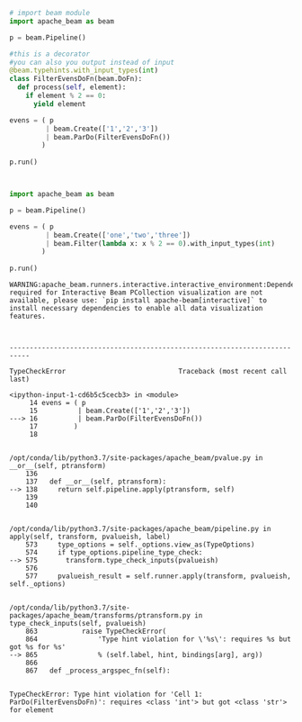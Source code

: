```python
# import beam module
import apache_beam as beam

p = beam.Pipeline()

#this is a decorator 
#you can also you output instead of input
@beam.typehints.with_input_types(int)
class FilterEvensDoFn(beam.DoFn):
  def process(self, element):
    if element % 2 == 0:
      yield element

evens = ( p
         | beam.Create(['1','2','3'])
         | beam.ParDo(FilterEvensDoFn()) 
        )
  
p.run()



import apache_beam as beam

p = beam.Pipeline()

evens = ( p 
         | beam.Create(['one','two','three']) 
         | beam.Filter(lambda x: x % 2 == 0).with_input_types(int) 
        )
  
p.run()
```

    WARNING:apache_beam.runners.interactive.interactive_environment:Dependencies required for Interactive Beam PCollection visualization are not available, please use: `pip install apache-beam[interactive]` to install necessary dependencies to enable all data visualization features.



    ---------------------------------------------------------------------------

    TypeCheckError                            Traceback (most recent call last)

    <ipython-input-1-cd6b5c5cecb3> in <module>
         14 evens = ( p
         15          | beam.Create(['1','2','3'])
    ---> 16          | beam.ParDo(FilterEvensDoFn())
         17         )
         18 


    /opt/conda/lib/python3.7/site-packages/apache_beam/pvalue.py in __or__(self, ptransform)
        136 
        137   def __or__(self, ptransform):
    --> 138     return self.pipeline.apply(ptransform, self)
        139 
        140 


    /opt/conda/lib/python3.7/site-packages/apache_beam/pipeline.py in apply(self, transform, pvalueish, label)
        573     type_options = self._options.view_as(TypeOptions)
        574     if type_options.pipeline_type_check:
    --> 575       transform.type_check_inputs(pvalueish)
        576 
        577     pvalueish_result = self.runner.apply(transform, pvalueish, self._options)


    /opt/conda/lib/python3.7/site-packages/apache_beam/transforms/ptransform.py in type_check_inputs(self, pvalueish)
        863           raise TypeCheckError(
        864               'Type hint violation for \'%s\': requires %s but got %s for %s'
    --> 865               % (self.label, hint, bindings[arg], arg))
        866 
        867   def _process_argspec_fn(self):


    TypeCheckError: Type hint violation for 'Cell 1: ParDo(FilterEvensDoFn)': requires <class 'int'> but got <class 'str'> for element



```python

```
